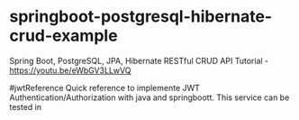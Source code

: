 # springboot-postgresql-hibernate-crud-example
Spring Boot, PostgreSQL, JPA, Hibernate RESTful CRUD API Tutorial - https://youtu.be/eWbGV3LLwVQ

#jwtReference
Quick reference to implemente JWT Authentication/Authorization with java and springboott. This service can be tested in
